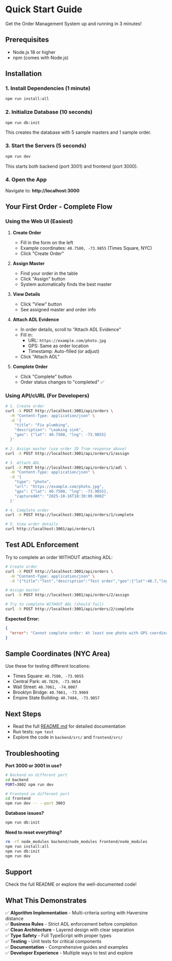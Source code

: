 # Quick Start Guide

Get the Order Management System up and running in 3 minutes!

## Prerequisites

- Node.js 18 or higher
- npm (comes with Node.js)

## Installation

### 1. Install Dependencies (1 minute)

```bash
npm run install:all
```

### 2. Initialize Database (10 seconds)

```bash
npm run db:init
```

This creates the database with 5 sample masters and 1 sample order.

### 3. Start the Servers (5 seconds)

```bash
npm run dev
```

This starts both backend (port 3001) and frontend (port 3000).

### 4. Open the App

Navigate to: **http://localhost:3000**

## Your First Order - Complete Flow

### Using the Web UI (Easiest)

1. **Create Order**
   - Fill in the form on the left
   - Example coordinates: `40.7580, -73.9855` (Times Square, NYC)
   - Click "Create Order"

2. **Assign Master**
   - Find your order in the table
   - Click "Assign" button
   - System automatically finds the best master

3. **View Details**
   - Click "View" button
   - See assigned master and order info

4. **Attach ADL Evidence**
   - In order details, scroll to "Attach ADL Evidence"
   - Fill in:
     - URL: `https://example.com/photo.jpg`
     - GPS: Same as order location
     - Timestamp: Auto-filled (or adjust)
   - Click "Attach ADL"

5. **Complete Order**
   - Click "Complete" button
   - Order status changes to "completed" ✅

### Using API/cURL (For Developers)

```bash
# 1. Create order
curl -X POST http://localhost:3001/api/orders \
  -H "Content-Type: application/json" \
  -d '{
    "title": "Fix plumbing",
    "description": "Leaking sink",
    "geo": {"lat": 40.7580, "lng": -73.9855}
  }'

# 2. Assign master (use order ID from response above)
curl -X POST http://localhost:3001/api/orders/1/assign

# 3. Attach ADL
curl -X POST http://localhost:3001/api/orders/1/adl \
  -H "Content-Type: application/json" \
  -d '{
    "type": "photo",
    "url": "https://example.com/photo.jpg",
    "gps": {"lat": 40.7580, "lng": -73.9855},
    "capturedAt": "2025-10-16T10:30:00.000Z"
  }'

# 4. Complete order
curl -X POST http://localhost:3001/api/orders/1/complete

# 5. View order details
curl http://localhost:3001/api/orders/1
```

## Test ADL Enforcement

Try to complete an order WITHOUT attaching ADL:

```bash
# Create order
curl -X POST http://localhost:3001/api/orders \
  -H "Content-Type: application/json" \
  -d '{"title":"Test","description":"Test order","geo":{"lat":40.7,"lng":-74}}'

# Assign master
curl -X POST http://localhost:3001/api/orders/2/assign

# Try to complete WITHOUT ADL (should fail)
curl -X POST http://localhost:3001/api/orders/2/complete
```

**Expected Error:**
```json
{
  "error": "Cannot complete order: At least one photo with GPS coordinates and timestamp is required"
}
```

## Sample Coordinates (NYC Area)

Use these for testing different locations:

- Times Square: `40.7580, -73.9855`
- Central Park: `40.7829, -73.9654`
- Wall Street: `40.7061, -74.0087`
- Brooklyn Bridge: `40.7061, -73.9969`
- Empire State Building: `40.7484, -73.9857`

## Next Steps

- Read the full [README.md](README.md) for detailed documentation
- Run tests: `npm test`
- Explore the code in `backend/src/` and `frontend/src/`

## Troubleshooting

**Port 3000 or 3001 in use?**
```bash
# Backend on different port
cd backend
PORT=3002 npm run dev

# Frontend on different port  
cd frontend
npm run dev -- --port 3003
```

**Database issues?**
```bash
npm run db:init
```

**Need to reset everything?**
```bash
rm -rf node_modules backend/node_modules frontend/node_modules
npm run install:all
npm run db:init
npm run dev
```

## Support

Check the full README or explore the well-documented code!

## What This Demonstrates

✅ **Algorithm Implementation** - Multi-criteria sorting with Haversine distance  
✅ **Business Rules** - Strict ADL enforcement before completion  
✅ **Clean Architecture** - Layered design with clear separation  
✅ **Type Safety** - Full TypeScript with proper types  
✅ **Testing** - Unit tests for critical components  
✅ **Documentation** - Comprehensive guides and examples  
✅ **Developer Experience** - Multiple ways to test and explore